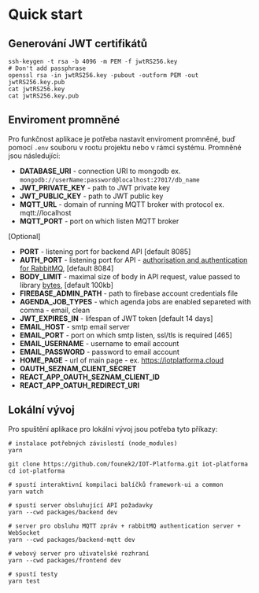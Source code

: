# Quick start

## Generování JWT certifikátů

```
ssh-keygen -t rsa -b 4096 -m PEM -f jwtRS256.key
# Don't add passphrase
openssl rsa -in jwtRS256.key -pubout -outform PEM -out jwtRS256.key.pub
cat jwtRS256.key
cat jwtRS256.key.pub
```

## Enviroment promněné

Pro funkčnost aplikace je potřeba nastavit enviroment promněné, buď pomocí `.env` souboru v rootu projektu nebo v rámci systému. Promněné jsou následující:

-   **DATABASE_URI** - connection URI to mongodb ex. `mongodb://userName:password@localhost:27017/db_name`
-   **JWT_PRIVATE_KEY** - path to JWT private key
-   **JWT_PUBLIC_KEY** - path to JWT public key
-   **MQTT_URL** - domain of running MQTT broker with protocol ex. mqtt://localhost
-   **MQTT_PORT** - port on which listen MQTT broker

[Optional]

-   **PORT** - listening port for backend API [default 8085]
-   **AUTH_PORT** - listening port for API - [authorisation and authentication for RabbitMQ](https://github.com/rabbitmq/rabbitmq-auth-backend-http), [default 8084]
-   **BODY_LIMIT** - maximal size of body in API request, value passed to library [bytes](https://www.npmjs.com/package/bytes), [default 100kb]
-   **FIREBASE_ADMIN_PATH** - path to firebase account credentials file
-   **AGENDA_JOB_TYPES** - which agenda jobs are enabled separeted with comma - email, clean
-   **JWT_EXPIRES_IN** - lifespan of JWT token [default 14 days]
-   **EMAIL_HOST** - smtp email server
-   **EMAIL_PORT** - port on which smtp listen, ssl/tls is required [465]
-   **EMAIL_USERNAME** - username to email account
-   **EMAIL_PASSWORD** - password to email account
-   **HOME_PAGE** - url of main page - ex. https://iotplatforma.cloud
-   **OAUTH_SEZNAM_CLIENT_SECRET**
-   **REACT_APP_OAUTH_SEZNAM_CLIENT_ID**
-   **REACT_APP_OATUH_REDIRECT_URI**

## Lokální vývoj

Pro spuštění aplikace pro lokální vývoj jsou potřeba tyto příkazy:

```
# instalace potřebných závislostí (node_modules)
yarn

git clone https://github.com/founek2/IOT-Platforma.git iot-platforma
cd iot-platforma

# spustí interaktivní kompilaci balíčků framework-ui a common
yarn watch

# spustí server obsluhující API požadavky
yarn --cwd packages/backend dev

# server pro obsluhu MQTT zpráv + rabbitMQ authentication server + WebSocket
yarn --cwd packages/backend-mqtt dev

# webový server pro uživatelské rozhraní
yarn --cwd packages/frontend dev

# spustí testy
yarn test
```
